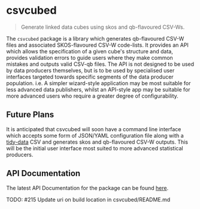 # csvcubed

> Generate linked data cubes using skos and qb-flavoured CSV-Ws.

The `csvcubed` package is a library which generates qb-flavoured CSV-W files and associated SKOS-flavoured CSV-W code-lists. It provides an API which allows the specification of a given cube's structure and data, provides validation errors to guide users where they make common mistakes and outputs valid CSV-qb files. The API is not designed to be used by data producers themselves, but is to be used by specialised user interfaces targeted towards specific segments of the data producer population. i.e. A simpler wizard-style application may be most suitable for less advanced data publishers, whilst an API-style app may be suitable for more advanced users who require a greater degree of configurability.

## Future Plans

It is anticipated that csvcubed will soon have a command line interface which accepts some form of JSON/YAML configuration file along with a [tidy-data](https://doi.org/10.18637/jss.v059.i10) CSV and generates skos and qb-flavoured CSV-W outputs. This will be the initial user interface most suited to more advanced statistical producers.

## API Documentation

The latest API Documentation for the package can be found [here](https://ci.floop.org.uk/job/GSS_data/job/csvwlib/job/main/lastSuccessfulBuild/artifact/csvqb/docs/_build/html/index.html).

TODO: #215 Update uri on build location in csvcubed/README.md